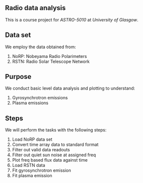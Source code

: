 ## Radio data analysis
This is a course project for *ASTRO-5010* at *University of Glasgow*.

## Data set
We employ the data obtained from:
1. NoRP: Nobeyama Radio Polarimeters
2. RSTN: Radio Solar Telescope Network

## Purpose
We conduct basic level data analysis and plotting to understand:
1. Gyrosynchrotron emissions
2. Plasma emissions

## Steps
We will perform the tasks with the following steps:
1. Load NoRP data set
2. Convert time array data to standard format
3. Filter out valid data readouts
4. Filter out quiet sun noise at assigned freq
5. Plot freq based flux data against time
6. Load RSTN data
7. Fit gyrosynchrotron emission
8. Fit plasma emission